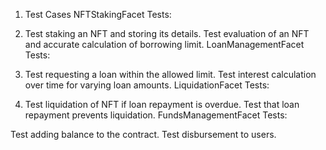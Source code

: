 1. Test Cases
NFTStakingFacet Tests:

2. Test staking an NFT and storing its details.
Test evaluation of an NFT and accurate calculation of borrowing limit.
LoanManagementFacet Tests:

3. Test requesting a loan within the allowed limit.
Test interest calculation over time for varying loan amounts.
LiquidationFacet Tests:

4. Test liquidation of NFT if loan repayment is overdue.
Test that loan repayment prevents liquidation.
FundsManagementFacet Tests:

Test adding balance to the contract.
Test disbursement to users.

